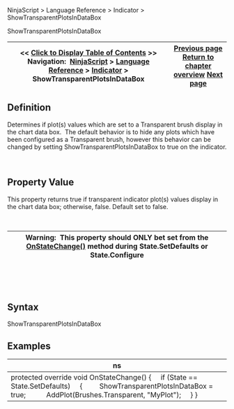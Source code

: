 ﻿


NinjaScript \> Language Reference \> Indicator \> ShowTransparentPlotsInDataBox






















ShowTransparentPlotsInDataBox







| \<\< [Click to Display Table of Contents](showtransparentplotsindatabox.md) \>\> **Navigation:**     [NinjaScript](ninjascript.md) \> [Language Reference](language_reference_wip.md) \> [Indicator](indicator.md) \> ShowTransparentPlotsInDataBox | [Previous page](paintpricemarkers.md) [Return to chapter overview](indicator.md) [Next page](market_analyzer_column.md) |
| --- | --- |











## Definition


Determines if plot(s) values which are set to a Transparent brush display in the chart data box.  The default behavior is to hide any plots which have been configured as a Transparent brush, however this behavior can be changed by setting ShowTransparentPlotsInDataBox to true on the indicator.


 


## Property Value


This property returns true if transparent indicator plot(s) values display in the chart data box; otherwise, false. Default set to false.


 




| Warning:  This property should ONLY bet set from the [OnStateChange()](onstatechange.md) method during State.SetDefaults or State.Configure |
| --- |



 


 


## Syntax


ShowTransparentPlotsInDataBox


## 


## Examples




| ns |
| --- |
| protected override void OnStateChange() {      if (State \=\= State.SetDefaults)      {          ShowTransparentPlotsInDataBox \= true;             AddPlot(Brushes.Transparent, "MyPlot");      } } |









